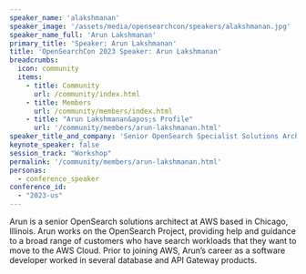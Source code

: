 ```yaml
---
speaker_name: 'alakshmanan'
speaker_image: '/assets/media/opensearchcon/speakers/alakshmanan.jpg'
speaker_name_full: 'Arun Lakshmanan'
primary_title: 'Speaker: Arun Lakshmanan'
title: 'OpenSearchCon 2023 Speaker: Arun Lakshmanan'
breadcrumbs:
  icon: community
  items:
    - title: Community
      url: /community/index.html
    - title: Members
      url: /community/members/index.html
    - title: "Arun Lakshmanan&apos;s Profile"
      url: '/community/members/arun-lakshmanan.html'
speaker_title_and_company: 'Senior OpenSearch Specialist Solutions Architect, AWS'
keynote_speaker: false
session_track: "Workshop"
permalink: '/community/members/arun-lakshmanan.html'
personas:
  - conference_speaker
conference_id:
  - "2023-us"
---
```


Arun is a senior OpenSearch solutions architect at AWS based in Chicago, Illinois. Arun works on the OpenSearch Project, providing help and guidance to a broad range of customers who have search workloads that they want to move to the AWS Cloud. Prior to joining AWS, Arun’s career as a software developer worked in several database and API Gateway products.

